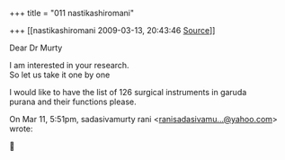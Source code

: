 +++
title = "011 nastikashiromani"

+++
[[nastikashiromani	2009-03-13, 20:43:46 [Source](https://groups.google.com/g/bvparishat/c/IHxs35HY-Gs)]]



Dear Dr Murty  
  
I am interested in your research.  
So let us take it one by one  
  
I would like to have the list of 126 surgical instruments in garuda  
purana and their functions please.  

  
On Mar 11, 5:51pm, sadasivamurty rani \<[ranisadasivamu...@yahoo.com]()\>  
wrote:  



